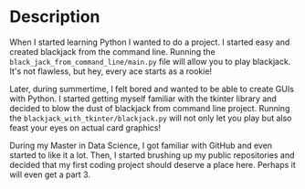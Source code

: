 # Description
When I started learning Python I wanted to do a project. I started easy and created blackjack from the command line.
Running the `black_jack_from_command_line/main.py` file will allow you to play blackjack. 
It's not flawless, but hey, every ace starts as a rookie!

Later, during summertime, I felt bored and wanted to be able to create GUIs with Python. I started getting myself 
familiar with the tkinter library and decided to blow the dust of blackjack from command line project. Running the
`blackjack_with_tkinter/blackjack.py` will not only let you play but also feast your eyes on actual card graphics!

During my Master in Data Science, I got familiar with GitHub and even started to like it a lot. Then, I started 
brushing up my public repositories and decided that my first coding project should deserve a place here. Perhaps it will
even get a part 3.